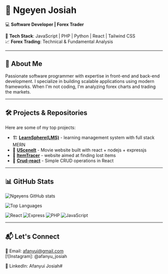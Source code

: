 # 🚀 **Ngeyen Josiah**  
💻 **Software Developer | Forex Trader**  

🔹 **Tech Stack**: JavaScript | PHP | Python | React | Tailwind CSS  
📈 **Forex Trading**: Technical & Fundamental Analysis  

---

## 📌 **About Me**  
Passionate software programmer with expertise in front-end and back-end development. I specialize in building scalable applications using modern frameworks. When I'm not coding, I'm analyzing forex charts and trading the markets.  

---

## 🛠️ **Projects & Repositories**  
Here are some of my top projects:  
- 🏗️ [**LearnSphere(LMS)**](https://github.com/afanyuij/LearnSphere-) - learning management system with full stack MERN  
- 🔢 [**UScenelt**](https://github.com/afanyuij/uscenelt) - Movie website built with react + nodejs + expressjs  
- 🔑 [**ItemTracer**](https://github.com/afanyuij/item-tracer-repo) - website aimed at finding lost items  
- 🛒 [**Crud-react**](https://github.com/afanyuj/Crud-react) - Simple CRUD operations in React  

---

## 📊 **GitHub Stats**  
![Ngeyens GitHub stats](https://github-readme-stats.vercel.app/api?username=afanyuij&show_icons=true&theme=radical)

![Top Languages](https://github-readme-stats.vercel.app/api/top-langs/?username=afanyuij&layout=compact&langs_count=10&theme=radical)

![React](https://img.shields.io/badge/React-61DAFB?style=for-the-badge&logo=react&logoColor=white)
![Express](https://img.shields.io/badge/Express-000000?style=for-the-badge&logo=express&logoColor=white)
![PHP](https://img.shields.io/badge/PHP-777BB4?style=for-the-badge&logo=php&logoColor=white)
![JavaScript](https://img.shields.io/badge/JavaScript-F7DF1E?style=for-the-badge&logo=javascript&logoColor=black)

 

---

## 📬 **Let's Connect**  
📧 Email: afanyuj@gmail.com  
[![Instagram]: @afanyu_josiah 
 
💼 LinkedIn: Afanyui Josiah#
